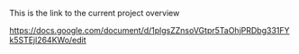 This is the link to the current project overview

https://docs.google.com/document/d/1plgsZZnsoVGtpr5TaOhjPRDbg331FYk5STEjl264KWo/edit